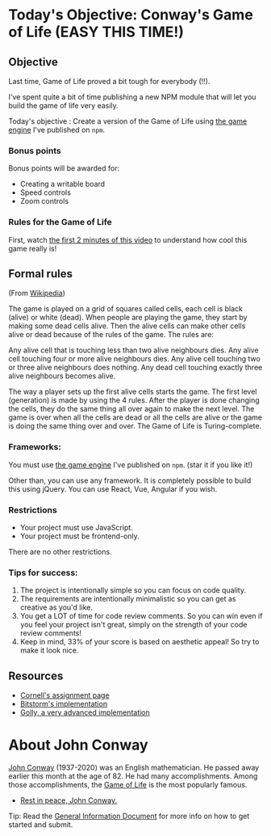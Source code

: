 # Today's Objective: Conway's Game of Life (EASY THIS TIME!)

## Objective

Last time, Game of Life proved a bit tough for everybody (!!).

I've spent quite a bit of time publishing a new NPM module that will let you build the game of life very easily.

Today's objective : Create a version of the Game of Life using [the game engine][conways-game-engine] I've published on `npm`.

### Bonus points

Bonus points will be awarded for:
* Creating a writable board
* Speed controls
* Zoom controls

### Rules for the Game of Life

First, watch [the first 2 minutes of this video](https://www.youtube.com/watch?v=FWSR_7kZuYg) to understand how cool this game really is!

## Formal rules

(From [Wikipedia](https://simple.wikipedia.org/wiki/Conway%27s_Game_of_Life))

The game is played on a grid of squares called cells, each cell is black (alive) or white (dead). When people are playing the game, they start by making some dead cells alive. Then the alive cells can make other cells alive or dead because of the rules of the game. The rules are:

Any alive cell that is touching less than two alive neighbours dies.
Any alive cell touching four or more alive neighbours dies.
Any alive cell touching two or three alive neighbours does nothing.
Any dead cell touching exactly three alive neighbours becomes alive.

The way a player sets up the first alive cells starts the game. The first level (generation) is made by using the 4 rules. After the player is done changing the cells, they do the same thing all over again to make the next level. The game is over when all the cells are dead or all the cells are alive or the game is doing the same thing over and over. The Game of Life is Turing-complete.

### Frameworks:

You must use [the game engine][conways-game-engine] I've published on `npm`. (star it if you like it!)

Other than, you can use any framework. It is completely possible to build this using jQuery. You can use React, Vue, Angular if you wish.

### Restrictions

* Your project must use JavaScript.
* Your project must be frontend-only.

There are no other restrictions.

### Tips for success:

1. The project is intentionally simple so you can focus on code quality.
1. The requirements are intentionally minimalistic so you can get as creative as you'd like.
1. You get a LOT of time for code review comments. So you can win even if you feel your project isn't great, simply on the strength of your code review comments!
1. Keep in mind, 33% of your score is based on aesthetic appeal! So try to make it look nice.

## Resources

* [Cornell's assignment page](http://pi.math.cornell.edu/~lipa/mec/lesson6.html)
* [Bitstorm's implementation](https://bitstorm.org/gameoflife/)
* [Golly, a very advanced implementation](http://golly.sourceforge.net/webapp/golly.html)

# About John Conway

[John Conway](https://en.wikipedia.org/wiki/John_Horton_Conway) (1937-2020) was an English mathematician. He passed away earlier this month at the age of 82. He had many accomplishments. Among those accomplishments, the [Game of Life](https://simple.wikipedia.org/wiki/Conway%27s_Game_of_Life) is the most popularly famous. 

* [Rest in peace, John Conway.](https://xkcd.com/2293/)


Tip: Read the [General Information Document](General%20Information.md) for more info on how to get started and submit.

[conways-game-engine]: https://www.npmjs.com/package/@monarchwadia/conways-game-engine
